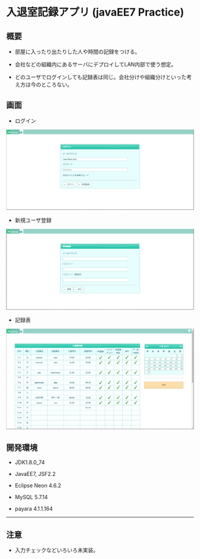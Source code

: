 ﻿# 入退室記録アプリ (javaEE7 Practice)

## 概要

* 部屋に入ったり出たりした人や時間の記録をつける。

* 会社などの組織内にあるサーバにデプロイしてLAN内部で使う想定。

* どのユーザでログインしても記録表は同じ。会社分けや組織分けといった考え方は今のところない。

## 画面

* ログイン

![ログイン](readme/login_2.png)

* 新規ユーザ登録

![新規ユーザ登録](readme/regist_2.png)

* 記録表

![記録](readme/record_2.png)

## 開発環境

* JDK1.8.0_74

* JavaEE7, JSF2.2

* Eclipse Neon 4.6.2

* MySQL 5.7.14

* payara 4.1.1.164

- - -

## 注意

* 入力チェックなどいろいろ未実装。

